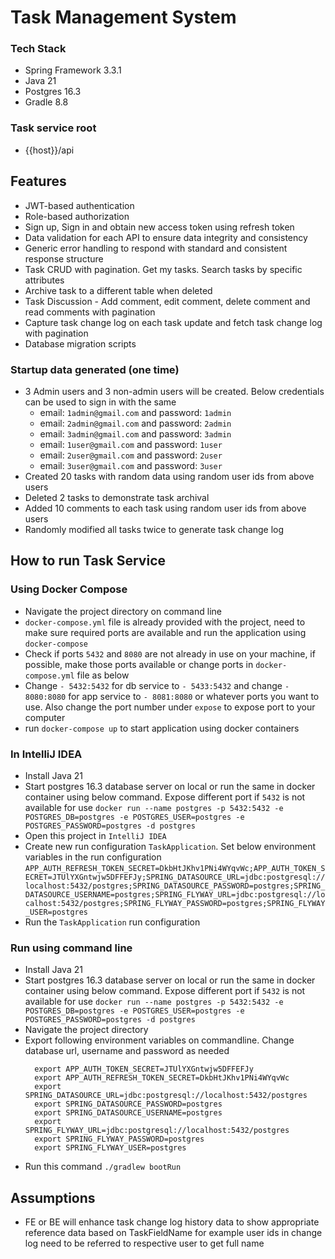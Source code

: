 # Task Management System

### Tech Stack

- Spring Framework 3.3.1
- Java 21
- Postgres 16.3
- Gradle 8.8

### Task service root

- {{host}}/api

## Features

- JWT-based authentication
- Role-based authorization
- Sign up, Sign in and obtain new access token using refresh token
- Data validation for each API to ensure data integrity and consistency
- Generic error handling to respond with standard and consistent response structure
- Task CRUD with pagination. Get my tasks. Search tasks by specific attributes
- Archive task to a different table when deleted
- Task Discussion - Add comment, edit comment, delete comment and read comments with pagination
- Capture task change log on each task update and fetch task change log with pagination
- Database migration scripts

### Startup data generated (one time)

- 3 Admin users and 3 non-admin users will be created. Below credentials can be used to sign in with the same
    - email: `1admin@gmail.com` and password: `1admin`
    - email: `2admin@gmail.com` and password: `2admin`
    - email: `3admin@gmail.com` and password: `3admin`
    - email: `1user@gmail.com` and password: `1user`
    - email: `2user@gmail.com` and password: `2user`
    - email: `3user@gmail.com` and password: `3user`
- Created 20 tasks with random data using random user ids from above users
- Deleted 2 tasks to demonstrate task archival
- Added 10 comments to each task using random user ids from above users
- Randomly modified all tasks twice to generate task change log

## How to run Task Service

### Using Docker Compose

- Navigate the project directory on command line
- `docker-compose.yml` file is already provided with the project, need to make sure required ports are available and run
  the application using `docker-compose`
- Check if ports `5432` and `8080` are not already in use on your machine, if possible, make those ports available or
  change ports in `docker-compose.yml` file as below
- Change `- 5432:5432` for db service to `- 5433:5432` and change `- 8080:8080` for app service to `- 8081:8080` or
  whatever ports you want to use. Also change the port number under `expose` to expose port to your computer
- run `docker-compose up` to start application using docker containers

### In IntelliJ IDEA

- Install Java 21
- Start postgres 16.3 database server on local or run the same in docker container using below command. Expose different
  port if `5432` is not available for use
  `docker run --name postgres -p 5432:5432 -e POSTGRES_DB=postgres -e POSTGRES_USER=postgres -e POSTGRES_PASSWORD=postgres -d postgres`
- Open this project in `IntelliJ IDEA`
- Create new run configuration `TaskApplication`. Set below environment variables in the run configuration
  ```APP_AUTH_REFRESH_TOKEN_SECRET=DkbHtJKhv1PNi4WYqvWc;APP_AUTH_TOKEN_SECRET=JTUlYXGntwjw5DFFEFJy;SPRING_DATASOURCE_URL=jdbc:postgresql://localhost:5432/postgres;SPRING_DATASOURCE_PASSWORD=postgres;SPRING_DATASOURCE_USERNAME=postgres;SPRING_FLYWAY_URL=jdbc:postgresql://localhost:5432/postgres;SPRING_FLYWAY_PASSWORD=postgres;SPRING_FLYWAY_USER=postgres```
- Run the `TaskApplication` run configuration

### Run using command line

- Install Java 21
- Start postgres 16.3 database server on local or run the same in docker container using below command. Expose different
  port if `5432` is not available for use
  `docker run --name postgres -p 5432:5432 -e POSTGRES_DB=postgres -e POSTGRES_USER=postgres -e POSTGRES_PASSWORD=postgres -d postgres`
- Navigate the project directory
- Export following environment variables on commandline. Change database url, username and password as needed
  ``` shell
    export APP_AUTH_TOKEN_SECRET=JTUlYXGntwjw5DFFEFJy
    export APP_AUTH_REFRESH_TOKEN_SECRET=DkbHtJKhv1PNi4WYqvWc
    export SPRING_DATASOURCE_URL=jdbc:postgresql://localhost:5432/postgres
    export SPRING_DATASOURCE_PASSWORD=postgres
    export SPRING_DATASOURCE_USERNAME=postgres
    export SPRING_FLYWAY_URL=jdbc:postgresql://localhost:5432/postgres
    export SPRING_FLYWAY_PASSWORD=postgres
    export SPRING_FLYWAY_USER=postgres
  ```
- Run this command ```./gradlew bootRun```

## Assumptions

- FE or BE will enhance task change log history data to show appropriate reference data based on TaskFieldName for
  example user ids in change log need to be referred to respective user to get full name
